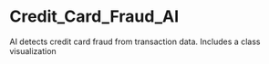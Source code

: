 # Credit_Card_Fraud_AI
AI detects credit card fraud from transaction data. Includes a class visualization
